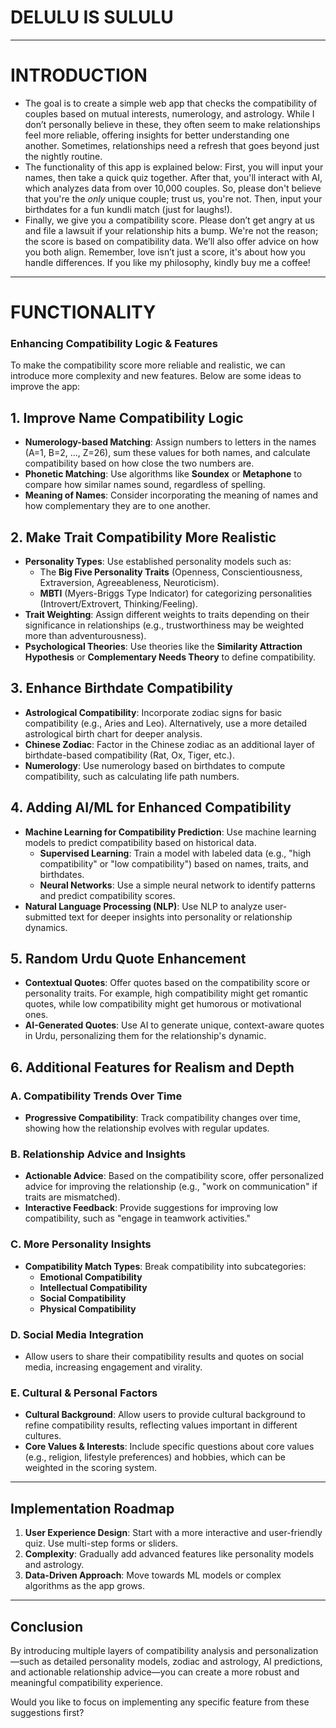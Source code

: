 # DELULU IS SULULU

---

# INTRODUCTION

- The goal is to create a simple web app that checks the compatibility of couples based on mutual interests, numerology, and astrology. While I don’t personally believe in these, they often seem to make relationships feel more reliable, offering insights for better understanding one another. Sometimes, relationships need a refresh that goes beyond just the nightly routine.
- The functionality of this app is explained below: First, you will input your names, then take a quick quiz together. After that, you'll interact with AI, which analyzes data from over 10,000 couples. So, please don't believe that you're the *only* unique couple; trust us, you're not. Then, input your birthdates for a fun kundli match (just for laughs!).
- Finally, we give you a compatibility score. Please don’t get angry at us and file a lawsuit if your relationship hits a bump. We're not the reason; the score is based on compatibility data. We’ll also offer advice on how you both align. Remember, love isn’t just a score, it's about how you handle differences. If you like my philosophy, kindly buy me a coffee!

---

# FUNCTIONALITY

### Enhancing Compatibility Logic & Features

To make the compatibility score more reliable and realistic, we can introduce more complexity and new features. Below are some ideas to improve the app:

## 1. **Improve Name Compatibility Logic**
- **Numerology-based Matching**: Assign numbers to letters in the names (A=1, B=2, ..., Z=26), sum these values for both names, and calculate compatibility based on how close the two numbers are.
- **Phonetic Matching**: Use algorithms like **Soundex** or **Metaphone** to compare how similar names sound, regardless of spelling.
- **Meaning of Names**: Consider incorporating the meaning of names and how complementary they are to one another.

## 2. **Make Trait Compatibility More Realistic**
- **Personality Types**: Use established personality models such as:
  - The **Big Five Personality Traits** (Openness, Conscientiousness, Extraversion, Agreeableness, Neuroticism).
  - **MBTI** (Myers-Briggs Type Indicator) for categorizing personalities (Introvert/Extrovert, Thinking/Feeling).
- **Trait Weighting**: Assign different weights to traits depending on their significance in relationships (e.g., trustworthiness may be weighted more than adventurousness).
- **Psychological Theories**: Use theories like the **Similarity Attraction Hypothesis** or **Complementary Needs Theory** to define compatibility.

## 3. **Enhance Birthdate Compatibility**
- **Astrological Compatibility**: Incorporate zodiac signs for basic compatibility (e.g., Aries and Leo). Alternatively, use a more detailed astrological birth chart for deeper analysis.
- **Chinese Zodiac**: Factor in the Chinese zodiac as an additional layer of birthdate-based compatibility (Rat, Ox, Tiger, etc.).
- **Numerology**: Use numerology based on birthdates to compute compatibility, such as calculating life path numbers.

## 4. **Adding AI/ML for Enhanced Compatibility**
- **Machine Learning for Compatibility Prediction**: Use machine learning models to predict compatibility based on historical data.
  - **Supervised Learning**: Train a model with labeled data (e.g., "high compatibility" or "low compatibility") based on names, traits, and birthdates.
  - **Neural Networks**: Use a simple neural network to identify patterns and predict compatibility scores.
- **Natural Language Processing (NLP)**: Use NLP to analyze user-submitted text for deeper insights into personality or relationship dynamics.

## 5. **Random Urdu Quote Enhancement**
- **Contextual Quotes**: Offer quotes based on the compatibility score or personality traits. For example, high compatibility might get romantic quotes, while low compatibility might get humorous or motivational ones.
- **AI-Generated Quotes**: Use AI to generate unique, context-aware quotes in Urdu, personalizing them for the relationship's dynamic.

## 6. **Additional Features for Realism and Depth**

### A. **Compatibility Trends Over Time**
- **Progressive Compatibility**: Track compatibility changes over time, showing how the relationship evolves with regular updates.

### B. **Relationship Advice and Insights**
- **Actionable Advice**: Based on the compatibility score, offer personalized advice for improving the relationship (e.g., "work on communication" if traits are mismatched).
- **Interactive Feedback**: Provide suggestions for improving low compatibility, such as "engage in teamwork activities."

### C. **More Personality Insights**
- **Compatibility Match Types**: Break compatibility into subcategories:
  - **Emotional Compatibility**
  - **Intellectual Compatibility**
  - **Social Compatibility**
  - **Physical Compatibility**

### D. **Social Media Integration**
- Allow users to share their compatibility results and quotes on social media, increasing engagement and virality.

### E. **Cultural & Personal Factors**
- **Cultural Background**: Allow users to provide cultural background to refine compatibility results, reflecting values important in different cultures.
- **Core Values & Interests**: Include specific questions about core values (e.g., religion, lifestyle preferences) and hobbies, which can be weighted in the scoring system.

---

## **Implementation Roadmap**

1. **User Experience Design**: Start with a more interactive and user-friendly quiz. Use multi-step forms or sliders.
2. **Complexity**: Gradually add advanced features like personality models and astrology.
3. **Data-Driven Approach**: Move towards ML models or complex algorithms as the app grows.

---

## Conclusion

By introducing multiple layers of compatibility analysis and personalization—such as detailed personality models, zodiac and astrology, AI predictions, and actionable relationship advice—you can create a more robust and meaningful compatibility experience.

Would you like to focus on implementing any specific feature from these suggestions first?
